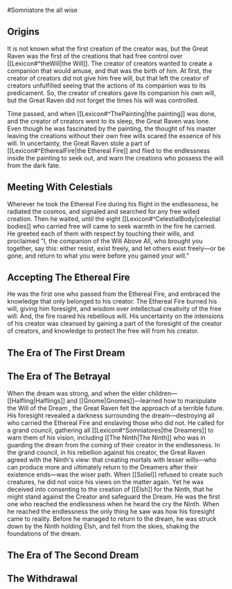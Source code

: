 #Somniatore 
the all wise
## Origins
It is not known what the first creation of the creator was, but the Great Raven was the first of the creations that had free control over [[Lexicon#^theWill|the Will]]. The creator of creators wanted to create a companion that would amuse, and that was the birth of him. At first, the creator of creators did not give him free will, but that left the creator of creators unfulfilled seeing that the actions of its companion was to its predicament. So, the creator of creators gave its companion his own will, but the Great Raven did not forget the times his will was controlled.

Time passed, and when [[Lexicon#^ThePainting|the painting]] was done, and the creator of creators went to its sleep, the Great Raven was lone. Even though he was fascinated by the painting, the thought of his master leaving the creations without their own free wills scared the essence of his will. In uncertainty, the Great Raven stole a part of [[Lexicon#^EtherealFire|the Ethereal Fire]] and flied to the endlessness inside the painting to seek out, and warn the creations who possess the will from the dark fate.
## Meeting With Celestials
Wherever he took the Ethereal Fire during his flight in the endlessness, he radiated the cosmos, and signaled and searched for any free willed creation. Then he waited, until the eight [[Lexicon#^CelestialBody|celestial bodies]] who carried free will came to seek warmth in the fire he carried. He greeted each of them with respect by touching their wills, and proclaimed "I, the companion of the Will Above All, who brought you together, say this: either resist, exist freely, and let others exist freely—or be gone, and return to what you were before you gained your will."
## Accepting The Ethereal Fire
He was the first one who passed from the Ethereal Fire, and embraced the knowledge that only belonged to his creator. The Ethereal Fire burned his will, giving him foresight, and wisdom over intellectual creativity of the free will. And, the fire roared his rebellious will. His uncertainty on the intensions of his creator was cleansed by gaining a part of the foresight of the creator of creators, and knowledge to protect the free will from his creator.
## The Era of The First Dream
## The Era of The Betrayal
When the dream was strong, and when the elder children—[[Halfling|Halflings]] and [[Gnome|Gnomes]]—learned how to manipulate the Will of the Dream , the Great Raven felt the approach of a terrible future. His foresight revealed a darkness surrounding the dream—destroying all who carried the Ethereal Fire and enslaving those who did not. He called for a grand council, gathering all [[Lexicon#^Somniatores|the Dreamers]] to warn them of his vision, including [[The Ninth|The Ninth]] who was in guarding the dream from the coming of their creator in the endlessness.
In the grand council, in his rebellion against his creator, the Great Raven agreed with the Ninth's view: that creating mortals with lesser wills—who can produce more and ultimately return to the Dreamers after their existence ends—was the wiser path. When [[Soliel]] refused to create such creatures, he did not voice his views on the matter again. Yet he was deceived into consenting to the creation of [[Élsh]] for the Ninth, that he might stand against the Creator and safeguard the Dream.
He was the first one who reached the endlessness when he heard the cry the Ninth. When he reached the endlessness the only thing he saw was how his foresight came to reality. Before he managed to return to the dream, he was struck down by the Ninth holding Élsh, and fell from the skies, shaking the foundations of the dream.
## The Era of The Second Dream
## The Withdrawal